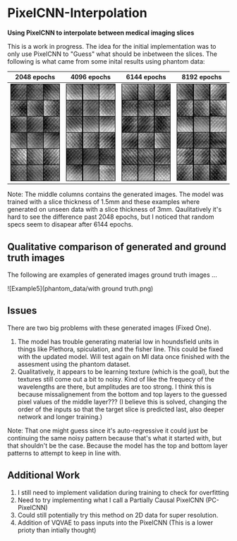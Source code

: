 # PixelCNN-Interpolation
__Using PixelCNN to interpolate between medical imaging slices__

This is a work in progress. The idea for the initial implementation was to only use PixelCNN to "Guess" what should be inbetween the slices.  The following is what came from some inital results using phantom data:

2048 epochs             |  4096 epochs             |  6144 epochs             |  8192 epochs             |
:-------------------------:|:-------------------------:|:-------------------------:|:-------------------------:
![Example1](phantom_data/Phantom_0.png)  |  ![Example2](phantom_data/phantom_1.png)  |  ![Example3](phantom_data/phantom_2.png)  |  ![Example4](phantom_data/phantom_3.png)

Note: The middle columns contains the generated images.  The model was trained with a slice thickness of 1.5mm and these examples where generated on unseen data with a slice thickness of 3mm.  Qaulitatively it's hard to see the difference past 2048 epochs, but I noticed that random specs seem to disapear after 6144 epochs.

## Qualitative comparison of generated and ground truth images

The following are examples of generated images ground truth images ...

![Example5](phantom_data/with ground truth.png)

## Issues

There are two big problems with these generated images (Fixed One).

  1. The model has trouble generating material low in houndsfield units in things like Plethora, spiculation, and the fisher line.  This could be fixed with the updated model.  Will test again on MI data once finished with the assesment using the phantom dataset.
  1. Qualitatively, it appears to be learning texture (which is the goal), but the textures still come out a bit to noisy.  Kind of like the frequecy of the wavelengths are there, but amplitudes are too strong.  I think this is because missalignement from the bottom and top layers to the guessed pixel values of the middle layer??? (I believe this is solved, changing the order of the inputs so that the target slice is predicted last, also deeper network and longer training.)

Note: That one might guess since it's auto-regressive it could just be continuing the same noisy pattern because that's what it started with, but that shouldn't be the case.  Because the model has the top and bottom layer patterns to attempt to keep in line with.

## Additional Work

  1. I still need to implement validation during training to check for overfitting
  1. Need to try implementing what I call a Partially Causal PixelCNN (PC-PixelCNN)
  1. Could still potentially try this method on 2D data for super resolution.
  1. Addition of VQVAE to pass inputs into the PixelCNN (This is a lower prioty than intially thought)
